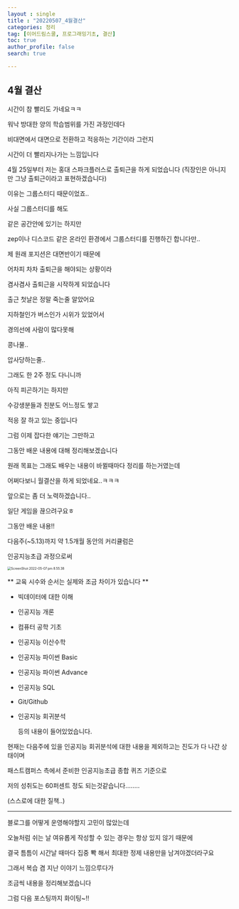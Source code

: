 ```yaml
---
layout : single
title : "20220507_4월결산"
categories: 정리
tag: [이어드림스쿨, 프로그래밍기초, 결산]
toc: true
author_profile: false
search: true

---
```




## 4월 결산





시간이 참 빨리도 가네요ㅋㅋ 

워낙 방대한 양의 학습범위를 가진 과정인데다

비대면에서 대면으로 전환하고 적응하는 기간이라 그런지

시간이 더 빨리지나가는 느낌입니다





4월 25일부터 저는 홍대 스파크플러스로 출퇴근을 하게 되었습니다 (직장인은 아니지만 그냥 출퇴근이라고 표현하겠습니다)

이유는 그룹스터디 때문이었죠..

사실 그룹스터디를 해도 

같은 공간안에 있기는 하지만

zep이나 디스코드 같은 온라인 환경에서 그룹스터디를 진행하긴 합니다만..

제 원래 포지션은 대면반이기 때문에

어차피 차차 출퇴근을 해야되는 상황이라

겸사겸사 출퇴근을 시작하게 되었습니다





출근 첫날은 정말 죽는줄 알았어요

지하철인가 버스인가 시위가 있었어서

경의선에 사람이 많다못해

콩나물..

압사당하는줄..





그래도 한 2주 정도 다니니까

아직 피곤하기는 하지만

수강생분들과 친분도 어느정도 쌓고

적응 잘 하고 있는 중입니다





그럼 이제 잡다한 얘기는 그만하고

그동안 배운 내용에 대해 정리해보겠습니다





원래 목표는 그래도 배우는 내용이 바뀔때마다 정리를 하는거였는데

어쩌다보니 월결산을 하게 되었네요..ㅋㅋㅋ

앞으로는 좀 더 노력하겠습니다..

일단 게임을 끊으려구요ㅎ





그동안 배운 내용!!





다음주(~5.13)까지 약 1.5개월 동안의 커리큘럼은

인공지능초급 과정으로써

<img src="../../images/2022-05-07-4월결산/ScreenShot 2022-05-07 pm 8.55.38.png" alt="ScreenShot 2022-05-07 pm 8.55.38" style="zoom:50%;" />

 ** 교육 시수와 순서는 실제와 조금 차이가 있습니다 **

* 빅데이터에 대한 이해 

* 인공지능 개론 

* 컴퓨터 공학 기초 

* 인공지능 이산수학

* 인공지능 파이썬 Basic

* 인공지능 파이썬 Advance

* 인공지능 SQL

* Git/Github

* 인공지능 회귀분석 

  등의 내용이 들어있었습니다.





현재는 다음주에 있을 인공지능 회귀분석에 대한 내용을 제외하고는 진도가 다 나간 상태이며

패스트캠퍼스 측에서 준비한 인공지능초급 종합 퀴즈 기준으로

저의 성취도는 60퍼센트 정도 되는것같습니다........

(스스로에 대한 질책..)

---



블로그를 어떻게 운영해야할지 고민이 많았는데

오늘처럼 쉬는 날 여유롭게 작성할 수 있는 경우는 항상 있지 않기 때문에

결국 틈틈이 시간날 때마다 집중 뽝 해서 최대한 정제 내용만을 남겨야겠더라구요





그래서 복습 겸 지난 이야기 느낌으루다가

조금씩 내용을 정리해보겠습니다





그럼 다음 포스팅까지 화이팅~!!

 